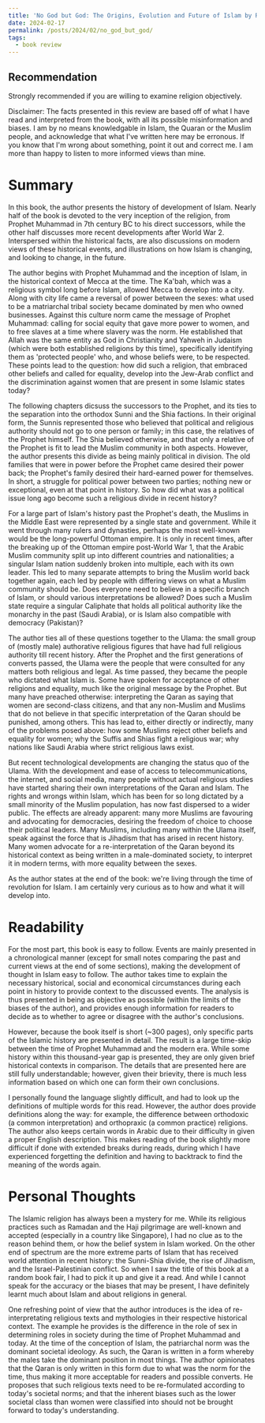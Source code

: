 ```yaml
---
title: 'No God but God: The Origins, Evolution and Future of Islam by Reza Aslan'
date: 2024-02-17
permalink: /posts/2024/02/no_god_but_god/
tags:
  - book review
---
```


Recommendation
------
Strongly recommended if you are willing to examine religion objectively.

Disclaimer: The facts presented in this review are based off of what I have read and interpreted from the book, with all its possible misinformation and biases. I am by no means knowledgable in Islam, the Quaran or the Muslim people, and acknowledge that what I've written here may be erronous. If you know that I'm wrong about something, point it out and correct me. I am more than happy to listen to more informed views than mine.


Summary
======
In this book, the author presents the history of development of Islam. Nearly half of the book is devoted to the very inception of the religion, from Prophet Muhammad in 7th century BC to his direct successors, while the other half discusses more recent developments after World War 2. Interspersed within the historical facts, are also discussions on modern views of these historical events, and illustrations on how Islam is changing, and looking to change, in the future.

The author begins with Prophet Muhammad and the inception of Islam, in the historical context of Mecca at the time. The Ka'bah, which was a religious symbol long before Islam, allowed Mecca to develop into a city. Along with city life came a reversal of power between the sexes: what used to be a matriarchal tribal society became dominated by men who owned businesses. Against this culture norm came the message of Prophet Muhammad: calling for social equity that gave more power to women, and to free slaves at a time where slavery was the norm. He established that Allah was the same entity as God in Christianity and Yahweh in Judaism (which were both established religions by this time), specifically identifying them as 'protected people' who, and whose beliefs were, to be respected. These points lead to the question: how did such a religion, that embraced other beliefs and called for equality, develop into the Jew-Arab conflict and the discrimination against women that are present in some Islamic states today?

The following chapters dicsuss the successors to the Prophet, and its ties to the separation into the orthodox Sunni and the Shia factions. In their original form, the Sunnis represented those who believed that political and religious authority should not go to one person or family; in this case, the relatives of the Prophet himself. The Shia believed otherwise, and that only a relative of the Prophet is fit to lead the Muslim community in both aspects. However, the author presents this divide as being mainly political in division. The old families that were in power before the Prophet came desired their power back; the Prophet's family desired their hard-earned power for themselves. In short, a struggle for political power between two parties; nothing new or exceptional, even at that point in history. So how did what was a political issue long ago become such a religious divide in recent history?

For a large part of Islam's history past the Prophet's death, the Muslims in the Middle East were represented by a single state and government. While it went through many rulers and dynasties, perhaps the most well-known would be the long-powerful Ottoman empire. It is only in recent times, after the breaking up of the Ottoman empire post-World War 1, that the Arabic Muslim community split up into different countries and nationalities; a singular Islam nation suddenly broken into multiple, each with its own leader. This led to many separate attempts to bring the Muslim world back together again, each led by people with differing views on what a Muslim community should be. Does everyone need to believe in a specific branch of Islam, or should various interpretations be allowed? Does such a Muslim state require a singular Caliphate that holds all political authority like the monarchy in the past (Saudi Arabia), or is Islam also compatible with democracy (Pakistan)? 

The author ties all of these questions together to the Ulama: the small group of (mostly male) authorative religious figures that have had full religious authority till recent history. After the Prophet and the first generations of converts passed, the Ulama were the people that were consulted for any matters both religious and legal. As time passed, they became the people who dictated what Islam is. Some have spoken for acceptance of other religions and equality, much like the original message by the Prophet. But many have preached otherwise: interpreting the Qaran as saying that women are second-class citizens, and that any non-Muslim and Muslims that do not believe in that specific interpretation of the Qaran should be punished, among others. This has lead to, either directly or indirectly, many of the problems posed above: how some Muslims reject other beliefs and equality for women; why the Suffis and Shias fight a religious war; why nations like Saudi Arabia where strict religious laws exist.

But recent technological developments are changing the status quo of the Ulama. With the development and ease of access to telecommunications, the internet, and social media, many people without actual religious studies have started sharing their own interpretations of the Qaran and Islam. The rights and wrongs within Islam, which has been for so long dictated by a small minority of the Muslim population, has now fast dispersed to a wider public. The effects are already apparent: many more Muslims are favouring and advocating for democracies, desiring the freedom of choice to choose their political leaders. Many Muslims, including many within the Ulama itself, speak against the force that is Jihadism that has arised in recent history. Many women advocate for a re-interpretation of the Qaran beyond its historical context as being written in a male-dominated society, to interpret it in modern terms, with more equality between the sexes. 

As the author states at the end of the book: we're living through the time of revolution for Islam. I am certainly very curious as to how and what it will develop into.

Readability
======
For the most part, this book is easy to follow. Events are mainly presented in a chronological manner (except for small notes comparing the past and current views at the end of some sections), making the development of thought in Islam easy to follow. The author takes time to explain the necessary historical, social and economical circumstances during each point in history to provide context to the discussed events. The analysis is thus presented in being as objective as possible (within the limits of the biases of the author), and provides enough information for readers to decide as to whether to agree or disagree with the author's conclusions.

However, because the book itself is short (~300 pages), only specific parts of the Islamic history are presented in detail. The result is a large time-skip between the time of Prophet Muhammad and the modern era. While some history within this thousand-year gap is presented, they are only given brief historical contexts in comparison. The details that are presented here are still fully understandable; however, given their brievity, there is much less information based on which one can form their own conclusions. 

I personally found the language slightly difficult, and had to look up the definitions of multiple words for this read. However, the author does provide definitions along the way: for example, the difference between orthodoxic (a common interpretation) and orthopraxic (a common practice) religions. The author also keeps certain words in Arabic due to their difficulty in given a proper English description. This makes reading of the book slightly more difficult if done with extended breaks during reads, during which I have experienced forgetting the definition and having to backtrack to find the meaning of the words again.

Personal Thoughts
======
The Islamic religion has always been a mystery for me. While its religious practices such as Ramadan and the Haji pilgrimage are well-known and accepted (especially in a country like Singapore), I had no clue as to the reason behind them, or how the belief system in Islam worked. On the other end of spectrum are the more extreme parts of Islam that has received world attention in recent history: the Sunni-Shia divide, the rise of Jihadism, and the Israel-Palestinian conflict. So when I saw the title of this book at a random book fair, I had to pick it up and give it a read. And while I cannot speak for the accuracy or the biases that may be present, I have definitely learnt much about Islam and about religions in general.

One refreshing point of view that the author introduces is the idea of re-interpretating religious texts and mythologies in their respective historical context. The example he provides is the difference in the role of sex in determining roles in society during the time of Prophet Muhammad and today. At the time of the conception of Islam, the patriarchal norm was the dominant societal ideology. As such, the Qaran is written in a form whereby the males take the dominant position in most things. The author opinionates that the Qaran is only written in this form due to what was the norm for the time, thus making it more acceptable for readers and possible converts. He proposes that such religious texts need to be re-formulated according to today's societal norms; and that the inherent biases such as the lower societal class than women were classified into should not be brought forward to today's understanding.